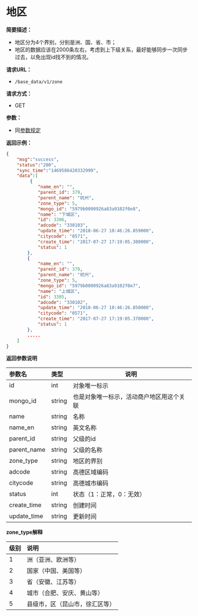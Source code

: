 # 地区

**简要描述：**

- 地区分为4个界别，分别是洲、国、省、市；
- 地区的数据应该在2000条左右，考虑到上下级关系，最好能够同步一次同步过去，以免出现id找不到的情况。

**请求URL：**
- `/base_data/v1/zone`

**请求方式：**
- GET

**参数：**
- 同[参数规定](http://doc.liexiong.cc/#/rule/param)

**返回示例：**

```json
{
    "msg":"success",
    "status":"200",
    "sync_time":"1469586420332999",
    "data":[
         {
            "name_en": "",
            "parent_id": 379,
            "parent_name": "杭州",
            "zone_type": 5,
            "mongo_id": "5979b0090926a83a9102f0e8",
            "name": "下城区",
            "id": 3306,
            "adcode": "330103",
            "update_time": "2018-06-27 10:46:26.859000",
            "citycode": "0571",
            "create_time": "2017-07-27 17:19:05.380000",
            "status": 1
        },
        {
            "name_en": "",
            "parent_id": 379,
            "parent_name": "杭州",
            "zone_type": 5,
            "mongo_id": "5979b0090926a83a9102f0e7",
            "name": "上城区",
            "id": 3305,
            "adcode": "330102",
            "update_time": "2018-06-27 10:46:26.850000",
            "citycode": "0571",
            "create_time": "2017-07-27 17:19:05.370000",
            "status": 1
        },
        .....
    ]
}
```

 **返回参数说明** 

|参数名|类型|说明|
|:-----  |:-----|-----                           |
|id |int   |对象唯一标示  |
|mongo_id | string | 也是对象唯一标示，活动商户地区用这个关联|
|name |string   |名称  |
|name_en |string   |英文名称  |
|parent_id |string   |父级的id  |
|parent_name|string|父级的名称|
|zone_type|string|地区的界别|
|adcode | string|高德区域编码 |
|citycode | string | 高德城市编码|
|status|int|状态（1：正常，0：无效）|
|create_time|string|创建时间|
|update_time|string|更新时间|

**zone_type解释**

|级别|说明|
|:-- |:-- |
|1|洲（亚洲、欧洲等）|
|2|国家（中国、美国等）|
|3|省（安徽、江苏等）|
|4|城市（合肥、安庆、黄山等）|
|5|县级市，区（昆山市，徐汇区等）|

